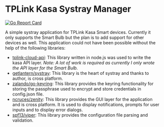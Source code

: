 # TPLink Kasa Systray Manager

[![Go Report Card](https://goreportcard.com/badge/github.com/tusharsrivastava/kasa-systray)](https://goreportcard.com/report/github.com/tusharsrivastava/kasa-systray)

A simple systray application for TPLink Kasa Smart devices. Currently it only supports the Smart Bulb but the plan is to add support for other devices as well. This application could not have been possible without the help of the following libraries:

- [tplink-cloud-api](https://github.com/adumont/tplink-cloud-api): This library written in node.js was used to write the kasa API layer. _Note: A lot of work is required as currently I only wrote the API layer for the Smart Bulb._
- [getlantern/systray](https://github.com/getlantern/systray): This library is the heart of systray and thanks to author, is cross platform.
- [zalando/go-keyring](https://github.com/zalando/go-keyring): This library provides the keyring functionality for storing the passphrase used to encrypt and store credentials in config.json file.
- [ncruces/zenity](https://github.com/ncruces/zenity): This library provides the GUI layer for the application and is cross platform. It is used to display notifications, prompts for user inputs and to display error dialogs.
- [spf13/viper](https://github.com/spf13/viper): This library provides the configuration file parsing and validation.